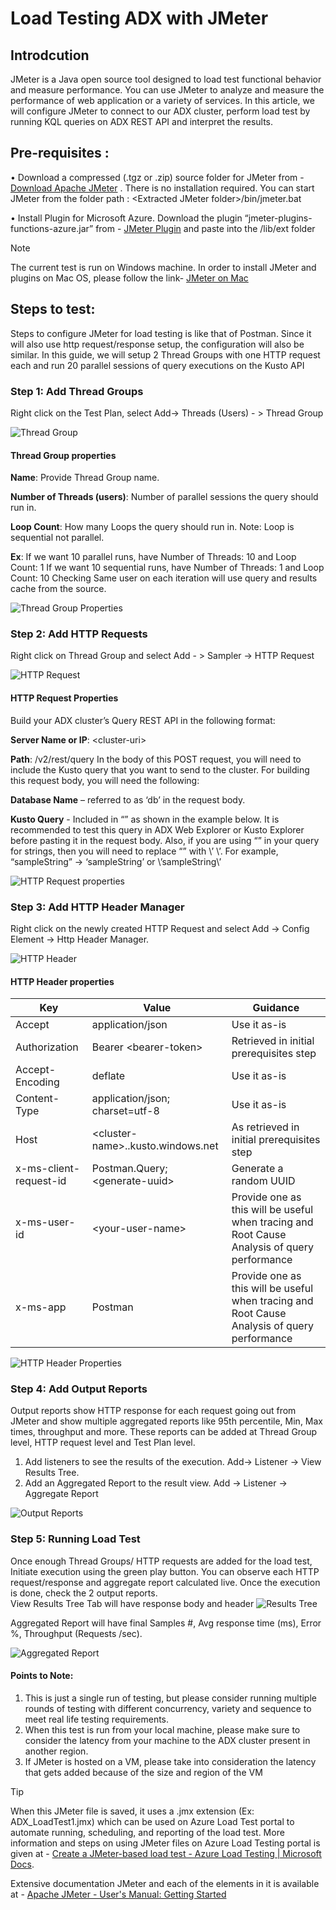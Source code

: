
# Load Testing ADX with JMeter
## Introdcution
JMeter is a Java open source tool designed to load test functional behavior and measure performance. You can use JMeter to analyze and measure the performance of web application or a variety of services. In this article, we will configure JMeter to connect to our ADX cluster, perform load test by running KQL queries on ADX REST API and interpret the results.

## Pre-requisites :
•	Download a compressed (.tgz or .zip) source folder for JMeter from - [Download Apache JMeter](https://jmeter.apache.org/download_jmeter.cgi) . There is no installation required. You can start JMeter from the folder path : \<Extracted JMeter folder>/bin/jmeter.bat

•	Install Plugin for Microsoft Azure. Download the plugin “jmeter-plugins-functions-azure.jar” from - [JMeter Plugin]( https://github.com/pnopjp/jmeter-plugins/releases) and paste into the <Extracted JMeter folder>/lib/ext folder

> [!NOTE]
 The current test is run on Windows machine. In order to install JMeter and plugins on Mac OS, please follow the link- [JMeter on Mac](https://octoperf.com/blog/2017/10/26/how-to-install-jmeter-mac/)

## Steps to test:
Steps to configure JMeter for load testing is like that of Postman.  Since it will also use http request/response setup, the configuration will also be similar.  In this guide, we will setup 2 Thread Groups   with one HTTP request each and run 20 parallel sessions of query executions on the Kusto API
### Step 1: Add Thread Groups 
Right click on the Test Plan, select Add-> Threads (Users) - > Thread Group

 ![Thread Group](images/jmeter-thread-group-add.png)

#### Thread Group properties
**Name**: Provide Thread Group name.

**Number of Threads (users)**: Number of parallel sessions the query should run in.

**Loop Count**: How many Loops the query should run in. Note: Loop is sequential not parallel.

**Ex**: If we want 10 parallel runs, have Number of Threads: 10 and Loop Count: 1
If we want 10 sequential runs, have Number of Threads: 1 and Loop Count: 10
Checking Same user on each iteration will use query and results cache from the source.

![Thread Group Properties](images/jmeter-thread-group-properties.png)

### Step 2: Add HTTP Requests
Right click on Thread Group and select Add - > Sampler -> HTTP Request

 ![HTTP Request](images/jmeter-http-req-add.png)

#### HTTP Request Properties
Build your ADX cluster’s Query REST API in the following format:

**Server Name or IP**: \<cluster-uri>

**Path**: /v2/rest/query
In the body of this POST request, you will need to include the Kusto query that you want to send to the cluster. For building this request body, you will need the following:

**Database Name** – referred to as ‘db’ in the request body.

**Kusto Query** - Included in “” as shown in the example below. It is recommended to test this query in ADX Web Explorer or Kusto Explorer before pasting it in the request body. Also, if you are using “” in your query for strings, then you will need to replace “” with \’ \’. For example, “sampleString” -> ‘sampleString’ or \’sampleString\’

 ![HTTP Request properties](images/jmeter-http-req-properties.png)

### Step 3: Add HTTP Header Manager
Right click on the newly created HTTP Request and select Add -> Config Element -> Http Header Manager. 
 
 ![HTTP Header](images/jmeter-http-header-add.png)
 
#### HTTP Header properties
|Key|	Value	|Guidance|
|--|--|--|
|Accept	|application/json	|Use it as-is|
|Authorization| 	Bearer \<bearer-token>|	Retrieved in initial prerequisites step|
|Accept-Encoding|	deflate|	Use it as-is|
|Content-Type|	application/json; charset=utf-8|	Use it as-is|
|Host	|\<cluster-name>.<region>.kusto.windows.net|	As retrieved in initial prerequisites step|
|x-ms-client-request-id|	Postman.Query;\<generate-uuid>|	Generate a random UUID|
|x-ms-user-id|	\<your-user-name>|	Provide one as this will be useful when tracing and Root Cause Analysis of query performance|
|x-ms-app|	Postman|	Provide one as this will be useful when tracing and Root Cause Analysis of query performance|

  ![HTTP Header Properties](images/jmeter-http-header-properties.png)



### Step 4: Add Output Reports
Output reports show HTTP response for each request going out from JMeter and show multiple aggregated reports like 95th percentile, Min, Max times, throughput and more. These reports can be added at Thread Group level, HTTP request level and Test Plan level.
1.	Add listeners to see the results of the execution. Add-> Listener -> View Results Tree.
2.	Add an Aggregated Report to the result view. Add -> Listener -> Aggregate Report
 
 ![Output Reports](images/jmeter-output-reports.png)

### Step 5: Running Load Test
Once enough Thread Groups/ HTTP requests are added for the load test, Initiate execution using the green play button. You can observe each HTTP request/response and aggregate report calculated live. Once the execution is done, check the 2 output reports.  
View Results Tree Tab will have response body and header
![Results Tree](images/jmeter-results-tree.png)
 
Aggregated Report will have final Samples #, Avg response time (ms), Error %, Throughput (Requests /sec).  

![Aggregated Report](images/jmeter-results.png)

#### Points to Note: 
1.	This is just a single run of testing, but please consider running multiple rounds of testing with different concurrency, variety and sequence to meet real life testing requirements.
2.	When this test is run from your local machine, please make sure to consider the latency from your machine to the ADX cluster present in another region. 
3.	If JMeter is hosted on a VM, please take into consideration the latency that gets added because of the size and region of the VM

> [!TIP]
> When this JMeter file is saved, it uses a .jmx extension (Ex: ADX_LoadTest1.jmx) which can be used on Azure Load Test portal to automate running, scheduling, and reporting of the load test.
More information and steps on using JMeter files on Azure Load Testing portal is given at - [Create a JMeter-based load test - Azure Load Testing | Microsoft Docs](https://docs.microsoft.com/en-us/azure/load-testing/how-to-create-and-run-load-test-with-jmeter-script).

Extensive documentation JMeter and each of the elements in it is available at - [Apache JMeter - User's Manual: Getting Started](https://jmeter.apache.org/usermanual/index.html)